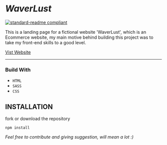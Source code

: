 # _WaverLust_

[![standard-readme compliant](https://img.shields.io/badge/LinkedIn-blue.svg?style=flat-square)](https://www.linkedin.com/in/sahil-darji-11ab3a1ab/)

This is a landing page for a fictional website 'WaverLust', which is an Ecommerce website, my main motive behind building this project was to take my front-end skills to a good level.

[Vist Website](https://waverlust.netlify.app/)

---

### Build With

- `HTML`
- `SASS`
- `CSS`

## INSTALLATION

fork or download the repository

```npm
npm install
```

_Feel free to contribute and giving suggestion, will mean a lot :)_

